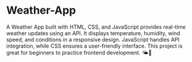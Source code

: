 # Weather-App
A Weather App built with HTML, CSS, and JavaScript provides real-time weather updates using an API. It displays temperature, humidity, wind speed, and conditions in a responsive design. JavaScript handles API integration, while CSS ensures a user-friendly interface. This project is great for beginners to practice frontend development. 🌤️🚀
